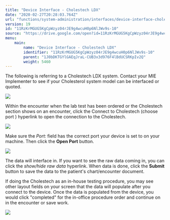 ```yaml
---
title: "Device Interface - Cholestech LDX"
date: "2020-02-27T20:28:03.764Z"
url: "functions/system-administration/interfaces/device-interface-cholestech-ldx.html"
version: 19
id: "11RzKrMGUG5KgCpWzyz04rJE9g4wcuH0p6NlJWv9s-10"
source: "https://drive.google.com/open?id=11RzKrMGUG5KgCpWzyz04rJE9g4wcuH0p6NlJWv9s-10"
menu:
    main:
        name: "Device Interface - Cholestech LDX"
        identifier: "11RzKrMGUG5KgCpWzyz04rJE9g4wcuH0p6NlJWv9s-10"
        parent: "1J0bDKTGYlGAEqJraL-CUB3x3d976F4lBdUCSRKpIv2Q"
        weight: 5460
---
```

The following is referring to a Cholestech LDX system. Contact your MIE Implementer to see if your Cholesterol system model can be interfaced or quoted.

![](device-interface-cholestech-ldx.images/image1.png)

Within the encounter when the lab test has been ordered or the Cholestech section shows on an encounter, click the Connect to Cholestech (choose port ) hyperlink to open the connection to the Cholestech.

![](device-interface-cholestech-ldx.images/image3.png)

Make sure the *Port:* field has the correct port your device is set to on your machine. Then click the **Open Port** button.

![](device-interface-cholestech-ldx.images/image2.png)

The data will interface in. If you want to see the raw data coming in, you can click the *show/hide raw data* hyperlink. When data is done, click the **Submit** button to save the data to the patient's chart/encounter document.

If doing the Cholestech as an in-house testing procedure, you may see other layout fields on your screen that the data will populate after you connect to the device. Once the data is populated from the device, you would click "completed" for the in-office procedure order and continue on in the encounter or save work.

![](device-interface-cholestech-ldx.images/image4.png)

